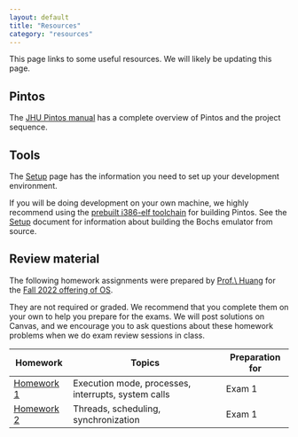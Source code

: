 ```yaml
---
layout: default
title: "Resources"
category: "resources"
---
```


This page links to some useful resources. We will likely be updating
this page.

## Pintos

The [JHU Pintos manual](assign/pintos/pintos.html) has a complete overview
of Pintos and the project sequence.

## Tools

The [Setup](assign/setup.html) page has the information you need to set
up your development environment.

If you will be doing development on your own machine, we highly recommend using the
[prebuilt i386-elf toolchain](https://github.com/jhu-cs318/cross-compiler-toolchain)
for building Pintos. See the [Setup](assign/setup.html) document for information
about building the Bochs emulator from source.

## Review material

The following homework assignments were prepared by
[Prof.\ Huang](https://web.eecs.umich.edu/~ryanph/)
for the [Fall 2022 offering of OS](https://www.cs.jhu.edu/~huang/cs318/fall22/).

They are not required or graded.
We recommend that you complete them on your own to help you
prepare for the exams. We will post solutions on Canvas,
and we encourage you to ask questions about these homework
problems when we do exam review sessions in class.

Homework | Topics | Preparation for
-------- | ------ | ---------------
[Homework 1](resources/hw1.pdf) | Execution mode, processes, interrupts, system calls | Exam 1
[Homework 2](resources/hw2.pdf) | Threads, scheduling, synchronization | Exam 1
